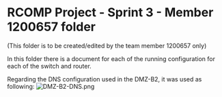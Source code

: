 RCOMP Project - Sprint 3 - Member 1200657 folder
===========================================
(This folder is to be created/edited by the team member 1200657 only)

In this folder there is a document for each of the running configuration for each of the switch and router.

Regarding the DNS configuration used in the DMZ-B2, it was used as following:
![DMZ-B2-DNS.png](DMZ-B2-DNS.png)